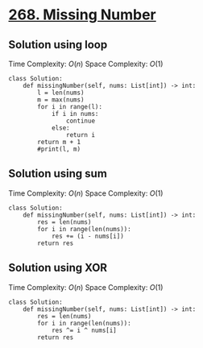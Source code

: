 # [268. Missing Number](https://leetcode.com/problems/missing-number/description/)


## Solution using loop
Time Complexity: $O(n)$
Space Complexity: $O(1)$
```
class Solution:
    def missingNumber(self, nums: List[int]) -> int:
        l = len(nums)
        m = max(nums)
        for i in range(l):
            if i in nums:
                continue
            else:
                return i
        return m + 1
        #print(l, m)
```

## Solution using sum
Time Complexity: $O(n)$
Space Complexity: $O(1)$
```
class Solution:
    def missingNumber(self, nums: List[int]) -> int:
        res = len(nums)
        for i in range(len(nums)):
            res += (i - nums[i])
        return res
```

## Solution using XOR
Time Complexity: $O(n)$
Space Complexity: $O(1)$
```
class Solution:
    def missingNumber(self, nums: List[int]) -> int:
        res = len(nums)
        for i in range(len(nums)):
            res ^= i ^ nums[i]
        return res
```
